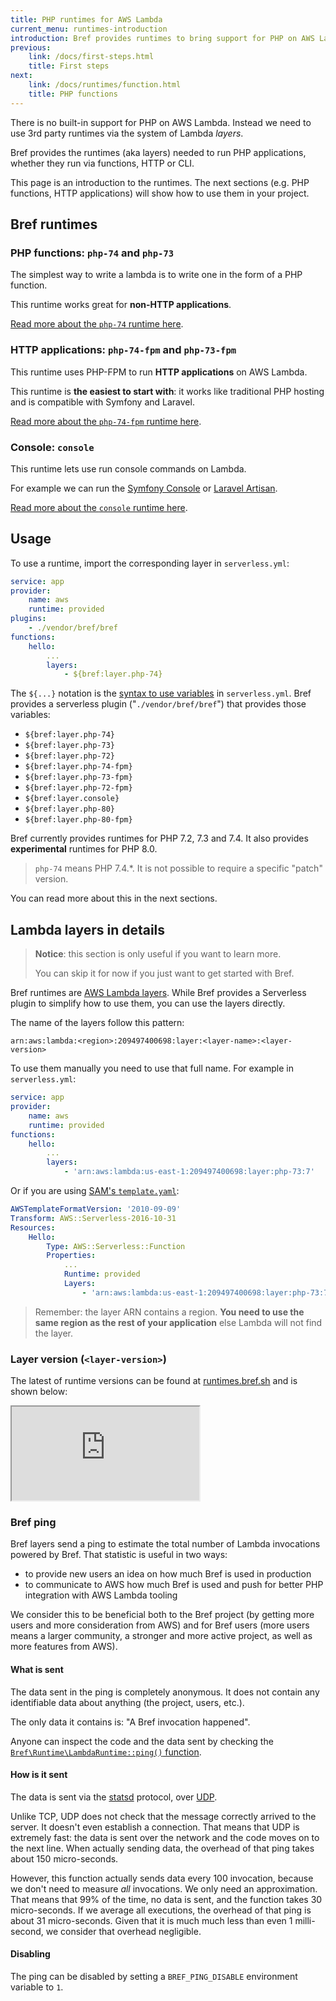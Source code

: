 ```yaml
---
title: PHP runtimes for AWS Lambda
current_menu: runtimes-introduction
introduction: Bref provides runtimes to bring support for PHP on AWS Lambda.
previous:
    link: /docs/first-steps.html
    title: First steps
next:
    link: /docs/runtimes/function.html
    title: PHP functions
---
```


There is no built-in support for PHP on AWS Lambda. Instead we need to use 3rd party runtimes via the system of Lambda *layers*.

Bref provides the runtimes (aka layers) needed to run PHP applications, whether they run via functions, HTTP or CLI.

This page is an introduction to the runtimes. The next sections (e.g. PHP functions, HTTP applications) will show how to use them in your project.

## Bref runtimes

### PHP functions: `php-74` and `php-73`

The simplest way to write a lambda is to write one in the form of a PHP function.

This runtime works great for **non-HTTP applications**.

[Read more about the `php-74` runtime here](/docs/runtimes/function.md).

### HTTP applications: `php-74-fpm` and `php-73-fpm`

This runtime uses PHP-FPM to run **HTTP applications** on AWS Lambda.

This runtime is **the easiest to start with**: it works like traditional PHP hosting and is compatible with Symfony and Laravel.

[Read more about the `php-74-fpm` runtime here](/docs/runtimes/http.md).

### Console: `console`

This runtime lets use run console commands on Lambda.

For example we can run the [Symfony Console](https://symfony.com/doc/master/components/console.html) or [Laravel Artisan](https://laravel.com/docs/5.8/artisan).

[Read more about the `console` runtime here](/docs/runtimes/console.md).

## Usage

To use a runtime, import the corresponding layer in `serverless.yml`:

```yaml
service: app
provider:
    name: aws
    runtime: provided
plugins:
    - ./vendor/bref/bref
functions:
    hello:
        ...
        layers:
            - ${bref:layer.php-74}
```

The `${...}` notation is the [syntax to use variables](https://serverless.com/framework/docs/providers/aws/guide/variables/) in `serverless.yml`. Bref provides a serverless plugin ("`./vendor/bref/bref`") that provides those variables:

- `${bref:layer.php-74}`
- `${bref:layer.php-73}`
- `${bref:layer.php-72}`
- `${bref:layer.php-74-fpm}`
- `${bref:layer.php-73-fpm}`
- `${bref:layer.php-72-fpm}`
- `${bref:layer.console}`
- `${bref:layer.php-80}`
- `${bref:layer.php-80-fpm}`

Bref currently provides runtimes for PHP 7.2, 7.3 and 7.4. It also provides **experimental** runtimes for PHP 8.0.

> `php-74` means PHP 7.4.\*. It is not possible to require a specific "patch" version.

You can read more about this in the next sections.

## Lambda layers in details

> **Notice**: this section is only useful if you want to learn more.
>
> You can skip it for now if you just want to get started with Bref.

Bref runtimes are [AWS Lambda layers](https://docs.aws.amazon.com/lambda/latest/dg/configuration-layers.html). While Bref provides a Serverless plugin to simplify how to use them, you can use the layers directly.

The name of the layers follow this pattern:

```
arn:aws:lambda:<region>:209497400698:layer:<layer-name>:<layer-version>
```

To use them manually you need to use that full name. For example in `serverless.yml`:

```yaml
service: app
provider:
    name: aws
    runtime: provided
functions:
    hello:
        ...
        layers:
            - 'arn:aws:lambda:us-east-1:209497400698:layer:php-73:7'
```

Or if you are using [SAM's `template.yaml`](https://aws.amazon.com/serverless/sam/):

```yaml
AWSTemplateFormatVersion: '2010-09-09'
Transform: AWS::Serverless-2016-10-31
Resources:
    Hello:
        Type: AWS::Serverless::Function
        Properties:
            ...
            Runtime: provided
            Layers:
                - 'arn:aws:lambda:us-east-1:209497400698:layer:php-73:7'
```

> Remember: the layer ARN contains a region. **You need to use the same region as the rest of your application** else Lambda will not find the layer.

### Layer version (`<layer-version>`)

The latest of runtime versions can be found at [runtimes.bref.sh](https://runtimes.bref.sh/) and is shown below:

<iframe src="https://runtimes.bref.sh/embedded" class="w-full h-96"></iframe>

### Bref ping

Bref layers send a ping to estimate the total number of Lambda invocations powered by Bref. That statistic is useful in two ways:

- to provide new users an idea on how much Bref is used in production
- to communicate to AWS how much Bref is used and push for better PHP integration with AWS Lambda tooling

We consider this to be beneficial both to the Bref project (by getting more users and more consideration from AWS) and for Bref users (more users means a larger community, a stronger and more active project, as well as more features from AWS).

#### What is sent

The data sent in the ping is completely anonymous. It does not contain any identifiable data about anything (the project, users, etc.).

The only data it contains is: "A Bref invocation happened".

Anyone can inspect the code and the data sent by checking the [`Bref\Runtime\LambdaRuntime::ping()` function](https://github.com/brefphp/bref/blob/master/src/Runtime/LambdaRuntime.php#L328).

#### How is it sent

The data is sent via the [statsd](https://github.com/statsd/statsd) protocol, over [UDP](https://en.wikipedia.org/wiki/User_Datagram_Protocol).

Unlike TCP, UDP does not check that the message correctly arrived to the server.
It doesn't even establish a connection. That means that UDP is extremely fast:
the data is sent over the network and the code moves on to the next line.
When actually sending data, the overhead of that ping takes about 150 micro-seconds.

However, this function actually sends data every 100 invocation, because we don't
need to measure *all* invocations. We only need an approximation.
That means that 99% of the time, no data is sent, and the function takes 30 micro-seconds.
If we average all executions, the overhead of that ping is about 31 micro-seconds.
Given that it is much much less than even 1 milli-second, we consider that overhead negligible.

#### Disabling

The ping can be disabled by setting a `BREF_PING_DISABLE` environment variable to `1`.
